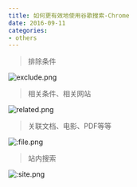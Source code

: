 ```yaml
---
title: 如何更有效地使用谷歌搜索-Chrome
date: 2016-09-11
categories: 
- others
---
```


> 排除条件


![exclude.png](http://upload-images.jianshu.io/upload_images/80378-bd10a110bf9ea466.png?imageMogr2/auto-orient/strip%7CimageView2/2/w/1240)

> 相关条件、相关网站


![related.png](http://upload-images.jianshu.io/upload_images/80378-8141a6cc1d1df549.png?imageMogr2/auto-orient/strip%7CimageView2/2/w/1240)

> 关联文档、电影、PDF等等

![:file.png](http://upload-images.jianshu.io/upload_images/80378-ff5ca6826cb4af77.png?imageMogr2/auto-orient/strip%7CimageView2/2/w/1240)

> 站内搜索

![:site.png](http://upload-images.jianshu.io/upload_images/80378-a45d59033cace0f9.png?imageMogr2/auto-orient/strip%7CimageView2/2/w/1240)

